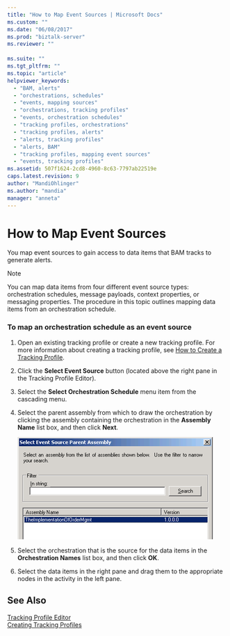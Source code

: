 ```yaml
---
title: "How to Map Event Sources | Microsoft Docs"
ms.custom: ""
ms.date: "06/08/2017"
ms.prod: "biztalk-server"
ms.reviewer: ""

ms.suite: ""
ms.tgt_pltfrm: ""
ms.topic: "article"
helpviewer_keywords: 
  - "BAM, alerts"
  - "orchestrations, schedules"
  - "events, mapping sources"
  - "orchestrations, tracking profiles"
  - "events, orchestration schedules"
  - "tracking profiles, orchestrations"
  - "tracking profiles, alerts"
  - "alerts, tracking profiles"
  - "alerts, BAM"
  - "tracking profiles, mapping event sources"
  - "events, tracking profiles"
ms.assetid: 507f1624-2cd8-4960-8c63-7797ab22519e
caps.latest.revision: 9
author: "MandiOhlinger"
ms.author: "mandia"
manager: "anneta"
---
```

# How to Map Event Sources
You map event sources to gain access to data items that BAM tracks to generate alerts.  
  
> [!NOTE]
>  You can map data items from four different event source types: orchestration schedules, message payloads, context properties, or messaging properties. The procedure in this topic outlines mapping data items from an orchestration schedule.  
  
### To map an orchestration schedule as an event source  
  
1.  Open an existing tracking profile or create a new tracking profile. For more information about creating a tracking profile, see [How to Create a Tracking Profile](../core/how-to-create-a-tracking-profile.md).  
  
2.  Click the **Select Event Source** button (located above the right pane in the Tracking Profile Editor).  
  
3.  Select the **Select Orchestration Schedule** menu item from the cascading menu.  
  
4.  Select the parent assembly from which to draw the orchestration by clicking the assembly containing the orchestration in the **Assembly Name** list box, and then click **Next**.  
  
     ![Select Parent Assembly as event Source in the TPE](../core/media/tpeselectparentassembly.gif "TPESelectParentAssembly")  
  
5.  Select the orchestration that is the source for the data items in the **Orchestration Names** list box, and then click **OK**.  
  
6.  Select the data items in the right pane and drag them to the appropriate nodes in the activity in the left pane.  
  
## See Also  
 [Tracking Profile Editor](../core/tracking-profile-editor.md)   
 [Creating Tracking Profiles](../core/creating-tracking-profiles.md)